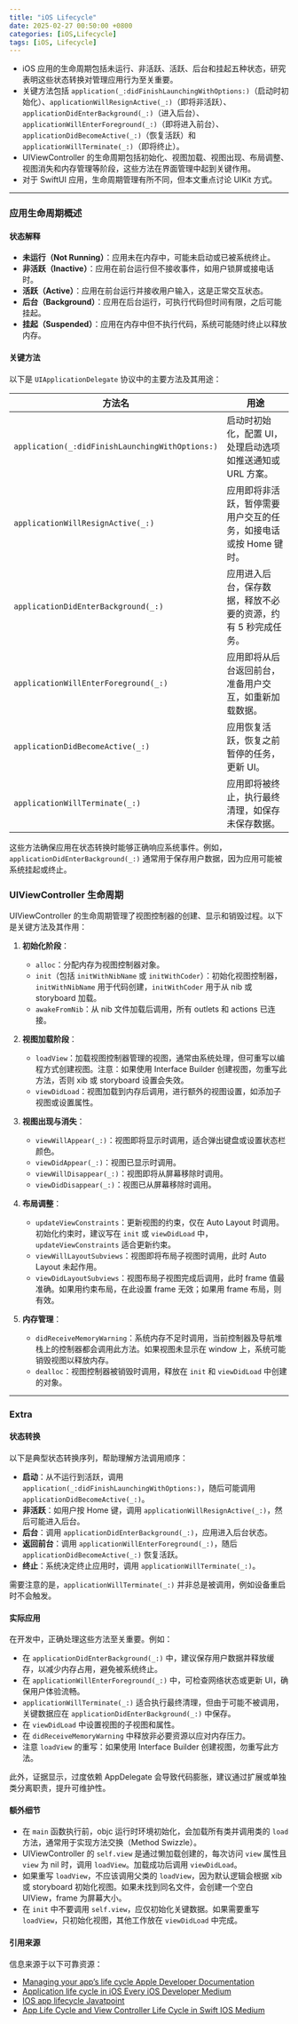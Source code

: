```yaml
---
title: "iOS Lifecycle"
date: 2025-02-27 00:50:00 +0800
categories: [iOS,Lifecycle]
tags: [iOS, Lifecycle]
---
```

- iOS 应用的生命周期包括未运行、非活跃、活跃、后台和挂起五种状态，研究表明这些状态转换对管理应用行为至关重要。
- 关键方法包括 `application(_:didFinishLaunchingWithOptions:)`（启动时初始化）、`applicationWillResignActive(_:)`（即将非活跃）、`applicationDidEnterBackground(_:)`（进入后台）、`applicationWillEnterForeground(_:)`（即将进入前台）、`applicationDidBecomeActive(_:)`（恢复活跃）和 `applicationWillTerminate(_:)`（即将终止）。
- UIViewController 的生命周期包括初始化、视图加载、视图出现、布局调整、视图消失和内存管理等阶段，这些方法在界面管理中起到关键作用。
- 对于 SwiftUI 应用，生命周期管理有所不同，但本文重点讨论 UIKit 方式。

---

### 应用生命周期概述

#### 状态解释

- **未运行（Not Running）**：应用未在内存中，可能未启动或已被系统终止。
- **非活跃（Inactive）**：应用在前台运行但不接收事件，如用户锁屏或接电话时。
- **活跃（Active）**：应用在前台运行并接收用户输入，这是正常交互状态。
- **后台（Background）**：应用在后台运行，可执行代码但时间有限，之后可能挂起。
- **挂起（Suspended）**：应用在内存中但不执行代码，系统可能随时终止以释放内存。

#### 关键方法

以下是 `UIApplicationDelegate` 协议中的主要方法及其用途：

| 方法名                                            | 用途                                                             |
| ------------------------------------------------- | ---------------------------------------------------------------- |
| `application(_:didFinishLaunchingWithOptions:)` | 启动时初始化，配置 UI，处理启动选项如推送通知或 URL 方案。       |
| `applicationWillResignActive(_:)`               | 应用即将非活跃，暂停需要用户交互的任务，如接电话或按 Home 键时。 |
| `applicationDidEnterBackground(_:)`             | 应用进入后台，保存数据，释放不必要的资源，约有 5 秒完成任务。    |
| `applicationWillEnterForeground(_:)`            | 应用即将从后台返回前台，准备用户交互，如重新加载数据。           |
| `applicationDidBecomeActive(_:)`                | 应用恢复活跃，恢复之前暂停的任务，更新 UI。                      |
| `applicationWillTerminate(_:)`                  | 应用即将被终止，执行最终清理，如保存未保存数据。                 |

这些方法确保应用在状态转换时能够正确响应系统事件。例如，`applicationDidEnterBackground(_:)` 通常用于保存用户数据，因为应用可能被系统挂起或终止。

### UIViewController 生命周期

UIViewController 的生命周期管理了视图控制器的创建、显示和销毁过程。以下是关键方法及其作用：

1. **初始化阶段**：

   - `alloc`：分配内存为视图控制器对象。
   - `init`（包括 `initWithNibName` 或 `initWithCoder`）：初始化视图控制器，`initWithNibName` 用于代码创建，`initWithCoder` 用于从 nib 或 storyboard 加载。
   - `awakeFromNib`：从 nib 文件加载后调用，所有 outlets 和 actions 已连接。
2. **视图加载阶段**：

   - `loadView`：加载视图控制器管理的视图，通常由系统处理，但可重写以编程方式创建视图。注意：如果使用 Interface Builder 创建视图，勿重写此方法，否则 xib 或 storyboard 设置会失效。
   - `viewDidLoad`：视图加载到内存后调用，进行额外的视图设置，如添加子视图或设置属性。
3. **视图出现与消失**：

   - `viewWillAppear(_:)`：视图即将显示时调用，适合弹出键盘或设置状态栏颜色。
   - `viewDidAppear(_:)`：视图已显示时调用。
   - `viewWillDisappear(_:)`：视图即将从屏幕移除时调用。
   - `viewDidDisappear(_:)`：视图已从屏幕移除时调用。
4. **布局调整**：

   - `updateViewConstraints`：更新视图的约束，仅在 Auto Layout 时调用。初始化约束时，建议写在 `init` 或 `viewDidLoad` 中，`updateViewConstraints` 适合更新约束。
   - `viewWillLayoutSubviews`：视图即将布局子视图时调用，此时 Auto Layout 未起作用。
   - `viewDidLayoutSubviews`：视图布局子视图完成后调用，此时 frame 值最准确。如果用约束布局，在此设置 frame 无效；如果用 frame 布局，则有效。
5. **内存管理**：

   - `didReceiveMemoryWarning`：系统内存不足时调用，当前控制器及导航堆栈上的控制器都会调用此方法。如果视图未显示在 window 上，系统可能销毁视图以释放内存。
   - `dealloc`：视图控制器被销毁时调用，释放在 `init` 和 `viewDidLoad` 中创建的对象。

---

### Extra

#### 状态转换

以下是典型状态转换序列，帮助理解方法调用顺序：

- **启动**：从不运行到活跃，调用 `application(_:didFinishLaunchingWithOptions:)`，随后可能调用 `applicationDidBecomeActive(_:)`。
- **非活跃**：如用户按 Home 键，调用 `applicationWillResignActive(_:)`，然后可能进入后台。
- **后台**：调用 `applicationDidEnterBackground(_:)`，应用进入后台状态。
- **返回前台**：调用 `applicationWillEnterForeground(_:)`，随后 `applicationDidBecomeActive(_:)` 恢复活跃。
- **终止**：系统决定终止应用时，调用 `applicationWillTerminate(_:)`。

需要注意的是，`applicationWillTerminate(_:)` 并非总是被调用，例如设备重启时不会触发。

#### 实际应用

在开发中，正确处理这些方法至关重要。例如：

- 在 `applicationDidEnterBackground(_:)` 中，建议保存用户数据并释放缓存，以减少内存占用，避免被系统终止。
- 在 `applicationWillEnterForeground(_:)` 中，可检查网络状态或更新 UI，确保用户体验流畅。
- `applicationWillTerminate(_:)` 适合执行最终清理，但由于可能不被调用，关键数据应在 `applicationDidEnterBackground(_:)` 中保存。
- 在 `viewDidLoad` 中设置视图的子视图和属性。
- 在 `didReceiveMemoryWarning` 中释放非必要资源以应对内存压力。
- 注意 `loadView` 的重写：如果使用 Interface Builder 创建视图，勿重写此方法。

此外，证据显示，过度依赖 AppDelegate 会导致代码膨胀，建议通过扩展或单独类分离职责，提升可维护性。

#### 额外细节

- 在 `main` 函数执行前，objc 运行时环境初始化，会加载所有类并调用类的 `load` 方法，通常用于实现方法交换（Method Swizzle）。
- UIViewController 的 `self.view` 是通过懒加载创建的，每次访问 `view` 属性且 `view` 为 nil 时，调用 `loadView`。加载成功后调用 `viewDidLoad`。
- 如果重写 `loadView`，不应该调用父类的 `loadView`，因为默认逻辑会根据 xib 或 storyboard 初始化视图。如果未找到同名文件，会创建一个空白 UIView，frame 为屏幕大小。
- 在 `init` 中不要调用 `self.view`，应仅初始化关键数据。如果需要重写 `loadView`，只初始化视图，其他工作放在 `viewDidLoad` 中完成。

#### 引用来源

信息来源于以下可靠资源：

- [Managing your app’s life cycle Apple Developer Documentation](https://developer.apple.com/documentation/uikit/managing-your-app-s-life-cycle)
- [Application life cycle in iOS Every iOS Developer Medium](https://manasaprema04.medium.com/application-life-cycle-in-ios-f7365d8c1636)
- [IOS app lifecycle Javatpoint](https://www.tpointtech.com/ios-app-lifecycle)
- [App Life Cycle and View Controller Life Cycle in Swift IOS Medium](https://medium.com/@kashif00527/app-life-cycle-and-view-controller-life-cycle-in-swift-ios-3a8393963ad4)
